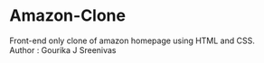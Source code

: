 # Amazon-Clone
Front-end only clone of amazon homepage using HTML and CSS.
<br>
Author : Gourika J Sreenivas
